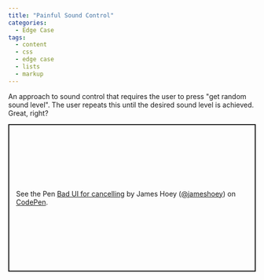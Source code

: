 ```yaml
---
title: "Painful Sound Control"
categories:
  - Edge Case
tags:
  - content
  - css
  - edge case
  - lists
  - markup
---
```


An approach to sound control that requires the user to press "get random sound level". The user repeats this until the desired sound level is achieved. Great, right?

<p class="codepen" data-height="300" data-default-tab="result" data-slug-hash="xxMbENZ" data-pen-title="Bad UI for cancelling" data-preview="true" data-user="jameshoey" style="height: 300px; box-sizing: border-box; display: flex; align-items: center; justify-content: center; border: 2px solid; margin: 1em 0; padding: 1em;">
  <span>See the Pen <a href="https://codepen.io/jameshoey/pen/xxMbENZ">
  Bad UI for cancelling</a> by James Hoey (<a href="https://codepen.io/jameshoey">@jameshoey</a>)
  on <a href="https://codepen.io">CodePen</a>.</span>
</p>
<script async src="https://public.codepenassets.com/embed/index.js"></script>
